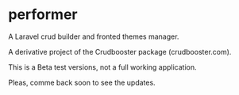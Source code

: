 # performer

A Laravel crud builder and fronted themes manager.

A derivative project of the Crudbooster package (crudbooster.com).

This is a Beta test versions, not a full working application.

Pleas, comme back soon to see the updates.
